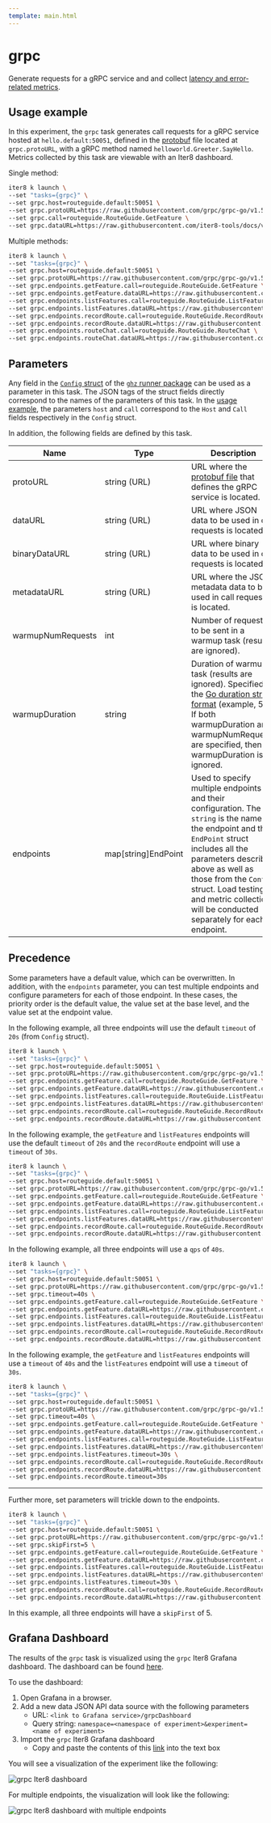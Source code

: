```yaml
---
template: main.html
---
```


# grpc

Generate requests for a gRPC service and and collect [latency and error-related metrics](#metrics).

## Usage example

In this experiment, the `grpc` task generates call requests for a gRPC service hosted at `hello.default:50051`, defined in the [protobuf](https://developers.google.com/protocol-buffers) file located at `grpc.protoURL`, with a gRPC method named `helloworld.Greeter.SayHello`. Metrics collected by this task are viewable with an Iter8 dashboard.

Single method:
```bash
iter8 k launch \
--set "tasks={grpc}" \
--set grpc.host=routeguide.default:50051 \
--set grpc.protoURL=https://raw.githubusercontent.com/grpc/grpc-go/v1.52.0/examples/route_guide/routeguide/route_guide.proto \
--set grpc.call=routeguide.RouteGuide.GetFeature \
--set grpc.dataURL=https://raw.githubusercontent.com/iter8-tools/docs/v0.13.13/samples/grpc-payload/unary.json
```

Multiple methods:
```bash
iter8 k launch \
--set "tasks={grpc}" \
--set grpc.host=routeguide.default:50051 \
--set grpc.protoURL=https://raw.githubusercontent.com/grpc/grpc-go/v1.52.0/examples/route_guide/routeguide/route_guide.proto \
--set grpc.endpoints.getFeature.call=routeguide.RouteGuide.GetFeature \
--set grpc.endpoints.getFeature.dataURL=https://raw.githubusercontent.com/iter8-tools/docs/v0.13.13/samples/grpc-payload/unary.json \
--set grpc.endpoints.listFeatures.call=routeguide.RouteGuide.ListFeatures \
--set grpc.endpoints.listFeatures.dataURL=https://raw.githubusercontent.com/iter8-tools/docs/v0.13.13/samples/grpc-payload/server.json \
--set grpc.endpoints.recordRoute.call=routeguide.RouteGuide.RecordRoute \
--set grpc.endpoints.recordRoute.dataURL=https://raw.githubusercontent.com/iter8-tools/docs/v0.13.13/samples/grpc-payload/client.json \
--set grpc.endpoints.routeChat.call=routeguide.RouteGuide.RouteChat \
--set grpc.endpoints.routeChat.dataURL=https://raw.githubusercontent.com/iter8-tools/docs/v0.13.13/samples/grpc-payload/bidirectional.json
```

## Parameters

Any field in the [`Config` struct](https://github.com/bojand/ghz/blob/master/runner/config.go) of the [`ghz` runner package](https://github.com/bojand/ghz/tree/master/runner) can be used as a parameter in this task. The JSON tags of the struct fields directly correspond to the names of the parameters of this task. In the [usage example](#usage-example), the parameters `host` and `call` correspond to the `Host` and `Call` fields respectively in the `Config` struct.

In addition, the following fields are defined by this task. 

| Name | Type | Description |
| ---- | ---- | ----------- |
| protoURL | string (URL) | URL where the [protobuf file](https://developers.google.com/protocol-buffers) that defines the gRPC service is located. |
| dataURL | string (URL) | URL where JSON data to be used in call requests is located. |
| binaryDataURL | string (URL) | URL where binary data to be used in call requests is located. |
| metadataURL | string (URL) | URL where the JSON metadata data to be used in call requests is located. |
| warmupNumRequests | int | Number of requests to be sent in a warmup task (results are ignored).  |
| warmupDuration | string | Duration of warmup task (results are ignored). Specified in the [Go duration string format](https://pkg.go.dev/maze.io/x/duration#ParseDuration) (example, 5s). If both warmupDuration and warmupNumRequests are specified, then warmupDuration is ignored. |
| endpoints | map[string]EndPoint | Used to specify multiple endpoints and their configuration. The `string` is the name of the endpoint and the `EndPoint` struct includes all the parameters described above as well as those from the `Config` struct. Load testing and metric collection will be conducted separately for each endpoint. |

## Precedence

Some parameters have a default value, which can be overwritten. In addition, with the `endpoints` parameter, you can test multiple endpoints and configure parameters for each of those endpoint. In these cases, the priority order is the default value, the value set at the base level, and the value set at the endpoint value.

In the following example, all three endpoints will use the default `timeout` of `20s` (from `Config` struct).

```bash
iter8 k launch \
--set "tasks={grpc}" \
--set grpc.host=routeguide.default:50051 \
--set grpc.protoURL=https://raw.githubusercontent.com/grpc/grpc-go/v1.52.0/examples/route_guide/routeguide/route_guide.proto \
--set grpc.endpoints.getFeature.call=routeguide.RouteGuide.GetFeature \
--set grpc.endpoints.getFeature.dataURL=https://raw.githubusercontent.com/iter8-tools/docs/v0.13.13/samples/grpc-payload/unary.json \
--set grpc.endpoints.listFeatures.call=routeguide.RouteGuide.ListFeatures \
--set grpc.endpoints.listFeatures.dataURL=https://raw.githubusercontent.com/iter8-tools/docs/v0.13.13/samples/grpc-payload/server.json \
--set grpc.endpoints.recordRoute.call=routeguide.RouteGuide.RecordRoute \
--set grpc.endpoints.recordRoute.dataURL=https://raw.githubusercontent.com/iter8-tools/docs/v0.13.13/samples/grpc-payload/client.json
```

In the following example, the `getFeature` and `listFeatures` endpoints will use the default `timeout` of `20s` and the `recordRoute` endpoint will use a `timeout` of `30s`.

```bash
iter8 k launch \
--set "tasks={grpc}" \
--set grpc.host=routeguide.default:50051 \
--set grpc.protoURL=https://raw.githubusercontent.com/grpc/grpc-go/v1.52.0/examples/route_guide/routeguide/route_guide.proto \
--set grpc.endpoints.getFeature.call=routeguide.RouteGuide.GetFeature \
--set grpc.endpoints.getFeature.dataURL=https://raw.githubusercontent.com/iter8-tools/docs/v0.13.13/samples/grpc-payload/unary.json \
--set grpc.endpoints.listFeatures.call=routeguide.RouteGuide.ListFeatures \
--set grpc.endpoints.listFeatures.dataURL=https://raw.githubusercontent.com/iter8-tools/docs/v0.13.13/samples/grpc-payload/server.json \
--set grpc.endpoints.recordRoute.call=routeguide.RouteGuide.RecordRoute \
--set grpc.endpoints.recordRoute.dataURL=https://raw.githubusercontent.com/iter8-tools/docs/v0.13.13/samples/grpc-payload/client.json
```

In the following example, all three endpoints will use a `qps` of `40s`.

```bash
iter8 k launch \
--set "tasks={grpc}" \
--set grpc.host=routeguide.default:50051 \
--set grpc.protoURL=https://raw.githubusercontent.com/grpc/grpc-go/v1.52.0/examples/route_guide/routeguide/route_guide.proto \
--set grpc.timeout=40s \
--set grpc.endpoints.getFeature.call=routeguide.RouteGuide.GetFeature \
--set grpc.endpoints.getFeature.dataURL=https://raw.githubusercontent.com/iter8-tools/docs/v0.13.13/samples/grpc-payload/unary.json \
--set grpc.endpoints.listFeatures.call=routeguide.RouteGuide.ListFeatures \
--set grpc.endpoints.listFeatures.dataURL=https://raw.githubusercontent.com/iter8-tools/docs/v0.13.13/samples/grpc-payload/server.json \
--set grpc.endpoints.recordRoute.call=routeguide.RouteGuide.RecordRoute \
--set grpc.endpoints.recordRoute.dataURL=https://raw.githubusercontent.com/iter8-tools/docs/v0.13.13/samples/grpc-payload/client.json
```

In the following example, the `getFeature` and `listFeatures` endpoints will use a `timeout` of `40s` and the `listFeatures` endpoint will use a `timeout` of `30s`.

```bash
iter8 k launch \
--set "tasks={grpc}" \
--set grpc.host=routeguide.default:50051 \
--set grpc.protoURL=https://raw.githubusercontent.com/grpc/grpc-go/v1.52.0/examples/route_guide/routeguide/route_guide.proto \
--set grpc.timeout=40s \
--set grpc.endpoints.getFeature.call=routeguide.RouteGuide.GetFeature \
--set grpc.endpoints.getFeature.dataURL=https://raw.githubusercontent.com/iter8-tools/docs/v0.13.13/samples/grpc-payload/unary.json \
--set grpc.endpoints.listFeatures.call=routeguide.RouteGuide.ListFeatures \
--set grpc.endpoints.listFeatures.dataURL=https://raw.githubusercontent.com/iter8-tools/docs/v0.13.13/samples/grpc-payload/server.json \
--set grpc.endpoints.listFeatures.timeout=30s \
--set grpc.endpoints.recordRoute.call=routeguide.RouteGuide.RecordRoute \
--set grpc.endpoints.recordRoute.dataURL=https://raw.githubusercontent.com/iter8-tools/docs/v0.13.13/samples/grpc-payload/client.json \
--set grpc.endpoints.recordRoute.timeout=30s
```

***

Further more, set parameters will trickle down to the endpoints.

```bash
iter8 k launch \
--set "tasks={grpc}" \
--set grpc.host=routeguide.default:50051 \
--set grpc.protoURL=https://raw.githubusercontent.com/grpc/grpc-go/v1.52.0/examples/route_guide/routeguide/route_guide.proto \
--set grpc.skipFirst=5 \
--set grpc.endpoints.getFeature.call=routeguide.RouteGuide.GetFeature \
--set grpc.endpoints.getFeature.dataURL=https://raw.githubusercontent.com/iter8-tools/docs/v0.13.13/samples/grpc-payload/unary.json \
--set grpc.endpoints.listFeatures.call=routeguide.RouteGuide.ListFeatures \
--set grpc.endpoints.listFeatures.dataURL=https://raw.githubusercontent.com/iter8-tools/docs/v0.13.13/samples/grpc-payload/server.json \
--set grpc.endpoints.listFeatures.timeout=30s \
--set grpc.endpoints.recordRoute.call=routeguide.RouteGuide.RecordRoute \
--set grpc.endpoints.recordRoute.dataURL=https://raw.githubusercontent.com/iter8-tools/docs/v0.13.13/samples/grpc-payload/client.json
```

In this example, all three endpoints will have a `skipFirst` of 5.

## Grafana Dashboard

The results of the `grpc` task is visualized using the `grpc` Iter8 Grafana dashboard. The dashboard can be found [here](https://gist.githubusercontent.com/Alan-Cha/4586a0c2e1691f6dfe71c93e138b38b6/raw/a5d295928fe6485abbc3119f5dfda3c26bc8120c/gistfile1.txt).

To use the dashboard:

1. Open Grafana in a browser. 
2. Add a new data JSON API data source with the following parameters
    * URL: `<link to Grafana service>/grpcDashboard`
    * Query string: `namespace=<namespace of experiment>&experiment=<name of experiment>`
3. Import the `grpc` Iter8 Grafana dashboard
    * Copy and paste the contents of this [link](https://gist.githubusercontent.com/Alan-Cha/4586a0c2e1691f6dfe71c93e138b38b6/raw/a5d295928fe6485abbc3119f5dfda3c26bc8120c/gistfile1.txt) into the text box

You will see a visualization of the experiment like the following:

![`grpc` Iter8 dashboard](images/grpcdashboard.png)

For multiple endpoints, the visualization will look like the following:

![`grpc` Iter8 dashboard with multiple endpoints](images/grpcmultipledashboard.png)